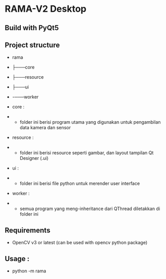 # RAMA-V2 Desktop
## Build with PyQt5

## Project structure
-    rama
-    ├───core  
-    ├───resource
-    ├───ui
-    -───worker

- core :
- - folder ini berisi program utama yang digunakan untuk pengambilan data kamera dan sensor
- resource :
- - folder ini berisi resource seperti gambar, dan layout tampilan Qt Designer (.ui)
- ui :
- - folder ini berisi file python untuk merender user interface
- worker :
- - semua program yang meng-inheritance dari QThread diletakkan di folder ini

## Requirements
- OpenCV v3 or latest (can be used with opencv python package)
## Usage :
- python -m rama